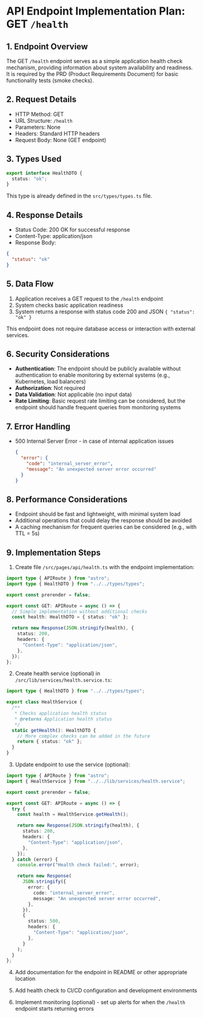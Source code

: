 # API Endpoint Implementation Plan: GET `/health`

## 1. Endpoint Overview

The GET `/health` endpoint serves as a simple application health check mechanism, providing information about system availability and readiness. It is required by the PRD (Product Requirements Document) for basic functionality tests (smoke checks).

## 2. Request Details

- HTTP Method: GET
- URL Structure: `/health`
- Parameters: None
- Headers: Standard HTTP headers
- Request Body: None (GET endpoint)

## 3. Types Used

```typescript
export interface HealthDTO {
  status: "ok";
}
```

This type is already defined in the `src/types/types.ts` file.

## 4. Response Details

- Status Code: 200 OK for successful response
- Content-Type: application/json
- Response Body:

```json
{
  "status": "ok"
}
```

## 5. Data Flow

1. Application receives a GET request to the `/health` endpoint
2. System checks basic application readiness
3. System returns a response with status code 200 and JSON `{ "status": "ok" }`

This endpoint does not require database access or interaction with external services.

## 6. Security Considerations

- **Authentication**: The endpoint should be publicly available without authentication to enable monitoring by external systems (e.g., Kubernetes, load balancers)
- **Authorization**: Not required
- **Data Validation**: Not applicable (no input data)
- **Rate Limiting**: Basic request rate limiting can be considered, but the endpoint should handle frequent queries from monitoring systems

## 7. Error Handling

- 500 Internal Server Error - in case of internal application issues
  ```json
  {
    "error": {
      "code": "internal_server_error",
      "message": "An unexpected server error occurred"
    }
  }
  ```

## 8. Performance Considerations

- Endpoint should be fast and lightweight, with minimal system load
- Additional operations that could delay the response should be avoided
- A caching mechanism for frequent queries can be considered (e.g., with TTL = 5s)

## 9. Implementation Steps

1. Create file `/src/pages/api/health.ts` with the endpoint implementation:

```typescript
import type { APIRoute } from "astro";
import type { HealthDTO } from "../../types/types";

export const prerender = false;

export const GET: APIRoute = async () => {
  // Simple implementation without additional checks
  const health: HealthDTO = { status: "ok" };

  return new Response(JSON.stringify(health), {
    status: 200,
    headers: {
      "Content-Type": "application/json",
    },
  });
};
```

2. Create health service (optional) in `/src/lib/services/health.service.ts`:

```typescript
import type { HealthDTO } from "../../types/types";

export class HealthService {
  /**
   * Checks application health status
   * @returns Application health status
   */
  static getHealth(): HealthDTO {
    // More complex checks can be added in the future
    return { status: "ok" };
  }
}
```

3. Update endpoint to use the service (optional):

```typescript
import type { APIRoute } from "astro";
import { HealthService } from "../../lib/services/health.service";

export const prerender = false;

export const GET: APIRoute = async () => {
  try {
    const health = HealthService.getHealth();

    return new Response(JSON.stringify(health), {
      status: 200,
      headers: {
        "Content-Type": "application/json",
      },
    });
  } catch (error) {
    console.error("Health check failed:", error);

    return new Response(
      JSON.stringify({
        error: {
          code: "internal_server_error",
          message: "An unexpected server error occurred",
        },
      }),
      {
        status: 500,
        headers: {
          "Content-Type": "application/json",
        },
      }
    );
  }
};
```

4. Add documentation for the endpoint in README or other appropriate location

5. Add health check to CI/CD configuration and development environments

6. Implement monitoring (optional) - set up alerts for when the `/health` endpoint starts returning errors

